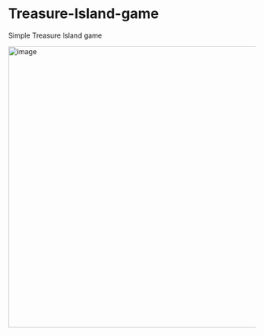 # Treasure-Island-game
Simple Treasure Island game

<img width="886" height="573" alt="image" src="https://github.com/user-attachments/assets/b4645da0-776b-4ef2-a7de-457fe73857fa" />


